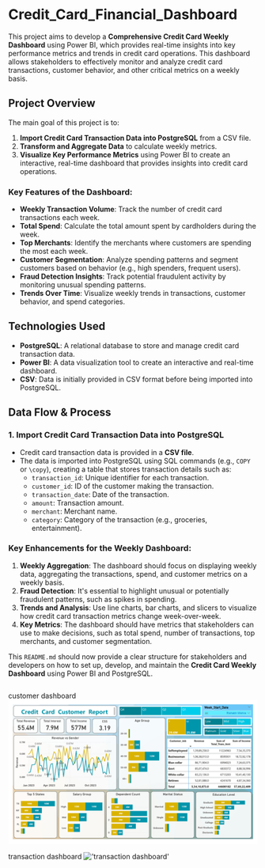 # Credit_Card_Financial_Dashboard

This project aims to develop a **Comprehensive Credit Card Weekly Dashboard** using Power BI, which provides real-time insights into key performance metrics and trends in credit card operations. This dashboard allows stakeholders to effectively monitor and analyze credit card transactions, customer behavior, and other critical metrics on a weekly basis.

## Project Overview

The main goal of this project is to:

1. **Import Credit Card Transaction Data into PostgreSQL** from a CSV file.
2. **Transform and Aggregate Data** to calculate weekly metrics.
3. **Visualize Key Performance Metrics** using Power BI to create an interactive, real-time dashboard that provides insights into credit card operations.

### Key Features of the Dashboard:

- **Weekly Transaction Volume**: Track the number of credit card transactions each week.
- **Total Spend**: Calculate the total amount spent by cardholders during the week.
- **Top Merchants**: Identify the merchants where customers are spending the most each week.
- **Customer Segmentation**: Analyze spending patterns and segment customers based on behavior (e.g., high spenders, frequent users).
- **Fraud Detection Insights**: Track potential fraudulent activity by monitoring unusual spending patterns.
- **Trends Over Time**: Visualize weekly trends in transactions, customer behavior, and spend categories.

## Technologies Used

- **PostgreSQL**: A relational database to store and manage credit card transaction data.
- **Power BI**: A data visualization tool to create an interactive and real-time dashboard.
- **CSV**: Data is initially provided in CSV format before being imported into PostgreSQL.
  
## Data Flow & Process

### 1. Import Credit Card Transaction Data into PostgreSQL

- Credit card transaction data is provided in a **CSV file**.
- The data is imported into PostgreSQL using SQL commands (e.g., `COPY` or `\copy`), creating a table that stores transaction details such as:
  - `transaction_id`: Unique identifier for each transaction.
  - `customer_id`: ID of the customer making the transaction.
  - `transaction_date`: Date of the transaction.
  - `amount`: Transaction amount.
  - `merchant`: Merchant name.
  - `category`: Category of the transaction (e.g., groceries, entertainment).


### Key Enhancements for the Weekly Dashboard:

1. **Weekly Aggregation**: The dashboard should focus on displaying weekly data, aggregating the transactions, spend, and customer metrics on a weekly basis.
2. **Fraud Detection**: It's essential to highlight unusual or potentially fraudulent patterns, such as spikes in spending.
3. **Trends and Analysis**: Use line charts, bar charts, and slicers to visualize how credit card transaction metrics change week-over-week.
4. **Key Metrics**: The dashboard should have metrics that stakeholders can use to make decisions, such as total spend, number of transactions, top merchants, and customer segmentation.

This `README.md` should now provide a clear structure for stakeholders and developers on how to set up, develop, and maintain the **Credit Card Weekly Dashboard** using Power BI and PostgreSQL.

```bash
```
customer dashboard
!['customer dashboard'](./Dashboard-Customer_page.jpg)

transaction dashboard
!['transaction dashboard'](./Dashboard-Transaction.jpg')

```

